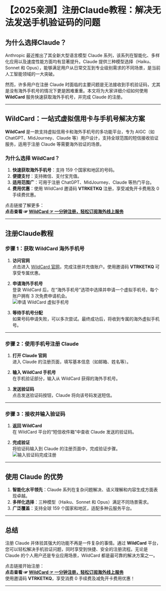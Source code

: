 # 【2025亲测】注册Claude教程：解决无法发送手机验证码的问题

## 为什么选择Claude？

Anthropic 最近推出了其全新大型语言模型 Claude 系列，该系列在智能化、多样化应用以及速度性能方面均有显著提升。Claude 提供三种模型选择（Haiku、Sonnet 和 Opus），能够满足用户从日常交互到专业级别需求的不同场景，是当前人工智能领域的一大突破。

然而，许多用户在注册 Claude 时面临的主要问题是无法接收到手机验证码，尤其是没有海外手机号的情况下更是困难重重。本文将为大家详细介绍如何使用 **WildCard** 服务快速获取海外手机号，并完成 Claude 的注册。

---

## WildCard：一站式虚拟信用卡与手机号解决方案

**WildCard** 是一款支持虚拟信用卡和海外手机号的多功能平台，专为 AIGC（如 ChatGPT、MidJourney、Claude 等）用户设计，支持全球范围的短信接收验证服务，适用于注册 Claude 等需要海外验证的场景。

### 为什么选择 WildCard？

1. **快速获取海外手机号**：支持 159 个国家和地区的号码。
2. **便捷支付**：支持微信、支付宝充值。
3. **适用范围广**：可用于注册 ChatGPT、MidJourney、Claude 等热门平台。
4. **费用优惠**：使用 WildCard 邀请码 **VTRKETKQ** 注册，享受减免开卡费用及 0 手续费优惠。

点击链接了解更多：  
**点击查看 ☞ [WildCard ☞ 一分钟注册，轻松订阅海外线上服务](https://yeka.ai/i/VTRKETKQ)**

---

## 注册Claude教程

### 步骤 1：获取 WildCard 海外手机号

1. **访问官网**  
   点击进入 [WildCard 官网](https://yeka.ai/i/VTRKETKQ)，完成注册并充值账户。使用邀请码 **VTRKETKQ** 可享受专属优惠。
   
2. **申请海外手机号**  
   登录 WildCard 后，在“海外手机号”选项中选择并申请一个虚拟手机号。每个账户拥有 3 次免费申请机会。  
   ![申请 WildCard 虚拟手机号](https://camo.githubusercontent.com/f37c74ae5c5c6a342b2b8d399f53a9d08951f752999bcd68deb5487baff644dd/68747470733a2f2f7075707574656a752d74632e6f73732d636e2d6265696a696e672e616c6979756e63732e636f6d2f696d6167652d32303234303330353133343232313235352e706e67)

3. **等待手机号分配**  
   如果号码申请失败，可以多次尝试。最终成功后，将收到专属的海外虚拟手机号。

---

### 步骤 2：使用手机号注册 Claude

1. **打开 Claude 官网**  
   进入 Claude 的注册页面，填写基本信息（如邮箱、姓名等）。

2. **输入 WildCard 手机号**  
   在手机验证部分，输入从 WildCard 获得的海外手机号。

3. **发送验证码**  
   点击发送验证码按钮，Claude 将向该号码发送短信。

---

### 步骤 3：接收并输入验证码

1. **返回 WildCard**  
   在 WildCard 平台的“短信收件箱”中查收 Claude 发送的验证码。

2. **完成验证**  
   将验证码输入到 Claude 的注册页面中，完成验证步骤。  
   ![输入验证码完成注册](https://camo.githubusercontent.com/ae4c677e538c93c91849cb79d16c5f4057761c197ace0fb57f8ad7447bdfc223/68747470733a2f2f7075707574656a752d74632e6f73732d636e2d6265696a696e672e616c6979756e63732e636f6d2f696d6167652d32303234303330353133343930323436332e706e67)

---

## 使用 Claude 的优势

1. **智能化水平领先**：Claude 系列在复杂问题解决、语义理解和内容生成方面表现卓越。
2. **多样化选择**：三种模型（Haiku、Sonnet 和 Opus）满足不同场景需求。
3. **广泛覆盖**：支持全球 159 个国家和地区，适配多种云服务平台。

---

## 总结

注册 Claude 并体验其强大的功能不再是一件复杂的事情。通过 **WildCard** 平台，您可以轻松解决手机验证问题，同时享受到快捷、安全的注册流程。无论是 Claude 的个人用户还是专业应用场景，WildCard 都是最可靠的解决方案之一。

点击链接开始注册：  
**点击查看 ☞ [WildCard ☞ 一分钟注册，轻松订阅海外线上服务](https://yeka.ai/i/VTRKETKQ)**  
使用邀请码 **VTRKETKQ**，享受消费 0 手续费及减免开卡费用优惠！

---
